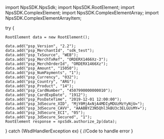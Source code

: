 import NpsSDK.NpsSdk;
import NpsSDK.RootElement;
import NpsSDK.ComplexElement;
import NpsSDK.ComplexElementArray;
import NpsSDK.ComplexElementArrayItem;

try {

    RootElement data = new RootElement();

    data.add("psp_Version", "2.2");
    data.add("psp_MerchantId", "sdk_test");
    data.add("psp_TxSource", "WEB");
    data.add("psp_MerchTxRef", "ORDERX1466Xz-3");
    data.add("psp_MerchOrderId", "ORDERX1466Xz");
    data.add("psp_Amount", "15050");
    data.add("psp_NumPayments", "1");
    data.add("psp_Currency", "032");
    data.add("psp_Country", "ARG");
    data.add("psp_Product", "14");
    data.add("psp_CardNumber", "4507990000000010");
    data.add("psp_CardExpDate", "1912");
    data.add("psp_PosDateTime", "2019-12-01 12:00:00");
    data.add("psp_3dSecure_XID", "MjY0MjAxNjA4MDIyMDUzMzYyNjU=");
    data.add("psp_3dSecure_CAVV", "AAABBYZ3N5Qhl3kBU3c3ELGUsMY=");
    data.add("psp_3dSecure_ECI", "05");
    data.add("psp_3dSecure_Secured", "1");
    RootElement response = npsSdk.authorize_2p(data);

} catch (WsdlHandlerException ex) {
    //Code to handle error
}

